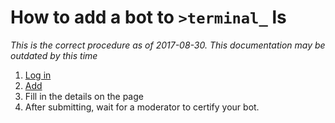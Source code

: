 # How to add a bot to `>terminal_` ls

_This is the correct procedure as of 2017-08-30. This documentation may be outdated by this time_

1. [Log in](/auth)
2. [Add](/add)
3. Fill in the details on the page
4. After submitting, wait for a moderator to certify your bot.
